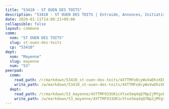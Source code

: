 ```yaml
---
title: "53410 - ST OUEN DES TOITS"
description: "53410 - ST OUEN DES TOITS | Entraide, Annonces, Initiatives"
date: 2020-01-11T14:09:21+09:00
collapsible: false
layout: commune
comm:
  nom: "ST OUEN DES TOITS"
  slug: st-ouen-des-toits
  cp: "53410"
dept:
  nom: "Mayenne"
  slug: mayenne
  num: "53"
peerpad:
  comm:
    read_path: /r/markdown/53410_st-ouen-des-toits/4XTTMFo8cyWuVwDhzXEHrCxXNbs38YEceHUGLyQd8YJ3KZmjP
    write_path: /w/markdown/53410_st-ouen-des-toits/4XTTMFo8cyWuVwDhzXEHrCxXNbs38YEceHUGLyQd8YJ3KZmjP-K3TgUFgLBnMJAAQ1rHPeH83vRKYkonsn9FDyuMJ752f6yCJXgd1gUpM3o9E2rw1kG9wQTmGmna1C8TYegv6EsuRSg83bjrGY76RcUBc5czzUiQgPyPUvmLvzjkrDQWK3DnM5y5W9
  dept:
    read_path: /r/markdown/53_mayenne/4XTTMF933UK1cVtse5mq4qQ7Np2jMYgvbp6qouY9MWyoeWY43
    write_path: /w/markdown/53_mayenne/4XTTMF933UK1cVtse5mq4qQ7Np2jMYgvbp6qouY9MWyoeWY43-K3TgUcgqTBNoSTxPqkZ94HV7ydPjBnvnBue9tEiK9jakhdXjxdo4Br4iK1oa2CDh4yEVWX1tFyjU9wvcKRuNLDocpAE5TJXkqSv2docSVtfLpqmkB6Zf1obqgGj7oAqY4ytCV5Es
---
```


